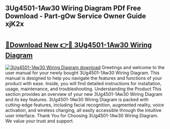 ## 3Ug4501-1Aw30 Wiring Diagram PDf Free Download - Part-gOw Service Owner Guide xjK2x

# <h2><a href="http://dfp4fbw.blite.top/?on=3Ug4501-1Aw30+Wiring+Diagram">🔗Download New 👉🔴 3Ug4501-1Aw30 Wiring Diagram</a></h2>

[![3Ug4501-1Aw30 Wiring Diagram download](https://i.imgur.com/lujVjoI.png)](http://dfp4fbw.blite.top/?on=3Ug4501-1Aw30+Wiring+Diagram)
Greetings and welcome to the user manual for your newly bought 3Ug4501-1Aw30 Wiring Diagram. This manual is designed to help you navigate the features and functions of your product with ease. Inside, you will find detailed instructions for installation, usage, maintenance, and troubleshooting. Understanding the Product This section provides an overview of your new 3Ug4501-1Aw30 Wiring Diagram and its key features. 3Ug4501-1Aw30 Wiring Diagram is packed with cutting-edge features, including facial recognition, augmented reality, voice activation, and wireless charging, all easily accessible through the intuitive user interface. Thank You for Choosing 3Ug4501-1Aw30 Wiring Diagram. We value your trust and support.

